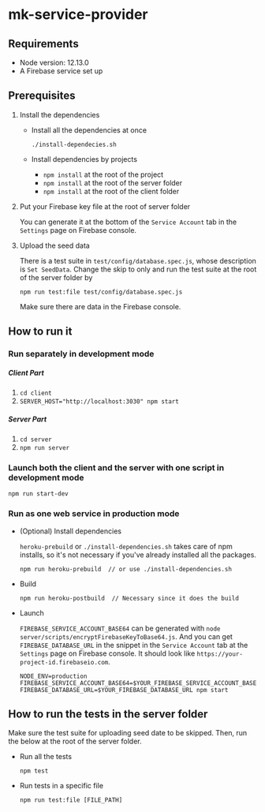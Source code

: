 # mk-service-provider

## Requirements

- Node version: 12.13.0
- A Firebase service set up



## Prerequisites

1. Install the dependencies

    - Install all the dependencies at once

        ```
        ./install-dependecies.sh
        ```

    - Install dependencies by projects

        - `npm install` at the root of the project
        - `npm install` at the root of the server folder
        - `npm install` at the root of the client folder

2. Put your Firebase key file at the root of server folder

    You can generate it at the bottom of the `Service Account` tab in the `Settings` page on Firebase console.

3. Upload the seed data

    There is a test suite in `test/config/database.spec.js`, whose description is `Set SeedData`. Change the skip to only and run the test suite at the root of the server folder by

    ```
    npm run test:file test/config/database.spec.js
    ```

    Make sure there are data in the Firebase console.



## How to run it

### Run separately in development mode

##### Client Part

1. `cd client`
2. `SERVER_HOST="http://localhost:3030" npm start`

##### Server Part

1. `cd server`
2. `npm run server`

### Launch both the client and the server with one script in development mode

`npm run start-dev`

### Run as one web service in production mode

- (Optional) Install dependencies

    `heroku-prebuild` or `./install-dependencies.sh` takes care of npm installs, so it's not necessary if you've already installed all the packages.

    ```
    npm run heroku-prebuild  // or use ./install-dependencies.sh
    ```

- Build

    ```
    npm run heroku-postbuild  // Necessary since it does the build
    ```

- Launch

    `FIREBASE_SERVICE_ACCOUNT_BASE64` can be generated with `node server/scripts/encryptFirebaseKeyToBase64.js`. And you can get `FIREBASE_DATABASE_URL` in the snippet in the `Service Account` tab at the `Settings` page on Firebase console. It should look like `https://your-project-id.firebaseio.com`.

    ```
    NODE_ENV=production FIREBASE_SERVICE_ACCOUNT_BASE64=$YOUR_FIREBASE_SERVICE_ACCOUNT_BASE64 FIREBASE_DATABASE_URL=$YOUR_FIREBASE_DATABASE_URL npm start
    ```



## How to run the tests in the server folder

Make sure the test suite for uploading seed date to be skipped. Then, run the below at the root of the server folder.

- Run all the tests

    ```
    npm test
    ```

- Run tests in a specific file

    ```
    npm run test:file [FILE_PATH]
    ```

